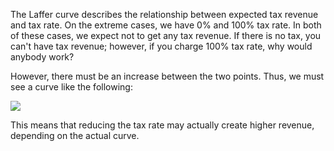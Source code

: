 The Laffer curve describes the relationship between expected tax revenue and tax rate. On the extreme cases, we have 0% and 100% tax rate. In both of these cases, we expect not to get any tax revenue. If there is no tax, you can't have tax revenue; however, if you charge 100% tax rate, why would anybody work?

However, there must be an increase between the two points. Thus, we must see a curve like the following:

<img src="https://www.investopedia.com/thmb/oua-gYbiCSF8lPSysXWt25cqGY4=/250x202/filters:no_upscale()/laffercurve-5bfd6c1b46e0fb0026957e0a">

This means that reducing the tax rate may actually create higher revenue, depending on the actual curve.